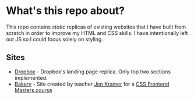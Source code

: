 # What's this repo about?

This repo contains _static_ replicas of existing websites that I have built from scratch in order to improve my HTML and CSS skills. I have intentionally left out JS so I could focus solely on styling.

## Sites

- [Dropbox] - Dropbox's landing page replica. Only top two sections implemented.
- [Bakery] - Site created by teacher [Jen Kramer](https://github.com/jen4web) for a [CSS Frontend Masters course](https://frontendmasters.com/courses/css-grids-flexbox/)

[bakery]: https://training-bakery.netlify.com
[dropbox]: https://training-dropbox.netlify.com
